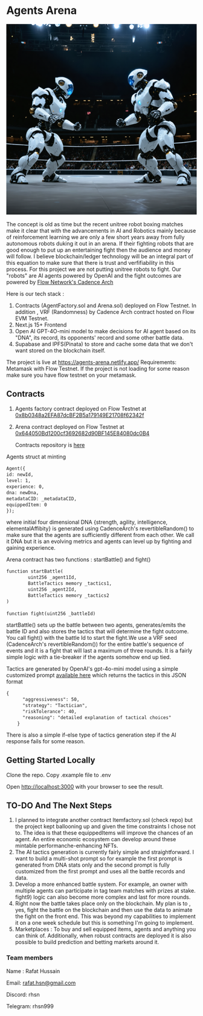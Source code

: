 # Agents Arena
<div align="center"><img src="https://github.com/rafat/agents-arena/blob/main/public/image.webp"  width="512" alt="WebP Image" /></div>


The concept is old as time but the recent unitree robot boxing matches make it clear that with the advancements in AI and Robotics mainly because of reinforcement learning we are only a few short years away from fully autonomous robots duking it out in an arena. If their fighting robots that are good enough to put up an entertaining fight then the audience and money will follow. I believe blockchain/ledger technology will be an integral part of this equation to make sure that there is trust and verfifiability in this process. For this project we are not putting unitree robots to fight. Our "robots" are AI agents powered by OpenAI and the fight outcomes are powered by [Flow Network's Cadence Arch](https://github.com/onflow/flips/blob/main/protocol/20231116-evm-support.md#cadence-arch)

Here is our tech stack : 
1. Contracts (AgentFactory.sol and Arena.sol) deployed on Flow Testnet. In addition , VRF (Randomness) by Cadence Arch contract hosted on Flow EVM Testnet.
2. Next.js 15+ Frontend
3. Open AI GPT-4O-mini model to make decisions for AI agent based on its "DNA", its record, its opponents' record and some other battle data.
4. Supabase and IPFS(Pinata) to store and cache some data that we don't want stored on the blockchain itself.

The project is live at https://agents-arena.netlify.app/
Requirements: Metamask with Flow Testnet. If the project is not loading for some reason make sure you have flow testnet on your metamask.

## Contracts

1. Agents factory contract deployed on Flow Testnet at [0x8b0348a2EFA87dcBF2B5a179149E21708f62342f](https://evm-testnet.flowscan.io/address/0x8b0348a2EFA87dcBF2B5a179149E21708f62342f)
2. Arena contract deployed on Flow Testnet at [0x644050Bd1200cf3692682d90BF145E84080dc0B4](https://evm-testnet.flowscan.io/address/0x644050Bd1200cf3692682d90BF145E84080dc0B4)

   Contracts repository is [here](https://github.com/encoderafat/agents-arena-contracts)

Agents struct at minting
```
Agent({
id: newId,
level: 1,
experience: 0,
dna: newDna,
metadataCID: _metadataCID,
equippedItem: 0
});
```
where initial four dimensional DNA {strength, agility, intelligence, elementalAffibity} is generated using CadenceArch's revertibleRandom() to make sure that the agents are sufficiently different from each other. We call it DNA but it is an evolving metrics and agents can level up by fighting and gaining experience.

Arena contract has two functions : startBattle() and fight() 
```
function startBattle(
        uint256 _agent1Id,
        BattleTactics memory _tactics1,
        uint256 _agent2Id,
        BattleTactics memory _tactics2
)

function fight(uint256 _battleId)
```

startBattle() sets up the battle between two agents, generates/emits the battle ID and also stores the tactics that will determine the fight outcome. You call fight() with the battle Id to start the fight.We use a VRF seed (CadenceArch's revertibleRandom()) for the entire battle's sequence of events and it is a fight that will last a maximum of three rounds. It is a fairly simple logic with a tie-breaker if the agents somehow end up tied.
 
Tactics are generated by OpenAI's gpt-4o-mini model using a simple customized prompt [available here](https://github.com/rafat/agents-arena/blob/28c730f4cc09b44940d8ebf3f8080881529af1ac/lib/ai/strategy.ts#L53) which returns the tactics in this JSON format
```
{
      "aggressiveness": 50,
      "strategy": "Tactician",
      "riskTolerance": 40,
      "reasoning": "detailed explanation of tactical choices"
    }
```

There is also a simple if-else type of tactics generation step if the AI response fails for some reason.

## Getting Started Locally

Clone the repo. Copy .example file to .env

Open [http://localhost:3000](http://localhost:3000) with your browser to see the result.


## TO-DO And The Next Steps

1. I planned to integrate another contract Itemfactory.sol (check repo) but the project kept ballooning up and given the time constraints I chose not to. The idea is that these equippedItems will improve the chances of an agent. An entire economic ecosystem can develop around these mintable performanche-enhancing NFTs.
2. The AI tactics generation is currently fairly simple and straightforward. I want to build a multi-shot prompt so for example the first prompt is generated from DNA stats only and the second prompt is fully customized from the first prompt and uses all the battle records and data.
3. Develop a more enhanced battle system. For example, an owner with multiple agents can participate in tag team matches with prizes at stake. fight9) logic can also become more complex and last for more rounds.
4. Right now the battle takes place only on the blockchain. My plan is to , yes, fight the battle on the blockchain and then use the data to animate the fight on the front end. This was beyond my capabilities to implement it on a one week schedule but this is something I'm going to implement.
5. Marketplaces : To buy and sell equipped items, agents and anything you can think of. Additionally, when robust contracts are deployed it is also possible to build prediction and betting markets around it.

### Team members
Name : Rafat Hussain

Email: rafat.hsn@gmail.com

Discord: rhsn

Telegram: rhsn999
